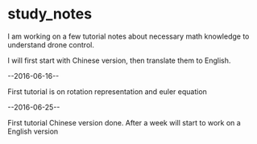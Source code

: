 # study_notes

I am working on a few tutorial notes about necessary math knowledge to understand drone control.

I will first start with Chinese version, then translate them to English. 

--2016-06-16--

First tutorial is on rotation representation and euler equation

--2016-06-25--

First tutorial Chinese version done. After a week will start to work on a English version
